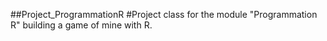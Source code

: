 ##Project_ProgrammationR
#Project class for the module "Programmation R" building a game of mine with R. 

